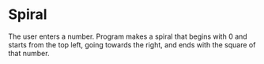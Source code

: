 # Spiral
The user enters a number. Program makes a spiral that begins with 0 and starts from the top left, going towards the right, and ends with the square of that number.
